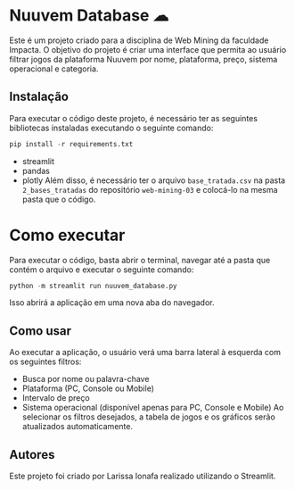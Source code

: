 # Nuuvem Database ☁
Este é um projeto criado para a disciplina de Web Mining da faculdade Impacta. O objetivo do projeto é criar uma interface que permita ao usuário filtrar jogos da plataforma Nuuvem por nome, plataforma, preço, sistema operacional e categoria.

## Instalação
Para executar o código deste projeto, é necessário ter as seguintes bibliotecas instaladas executando o seguinte comando:

```python
pip install -r requirements.txt
```

- streamlit
- pandas
- plotly
Além disso, é necessário ter o arquivo `base_tratada.csv` na pasta `2_bases_tratadas` do repositório `web-mining-03` e colocá-lo na mesma pasta que o código.


# Como executar
Para executar o código, basta abrir o terminal, navegar até a pasta que contém o arquivo e executar o seguinte comando:


```python
python -m streamlit run nuuvem_database.py
```

Isso abrirá a aplicação em uma nova aba do navegador.

## Como usar
Ao executar a aplicação, o usuário verá uma barra lateral à esquerda com os seguintes filtros:

- Busca por nome ou palavra-chave
- Plataforma (PC, Console ou Mobile)
- Intervalo de preço
- Sistema operacional (disponível apenas para PC, Console e Mobile)
Ao selecionar os filtros desejados, a tabela de jogos e os gráficos serão atualizados automaticamente.

## Autores
Este projeto foi criado por Larissa Ionafa realizado utilizando o Streamlit.